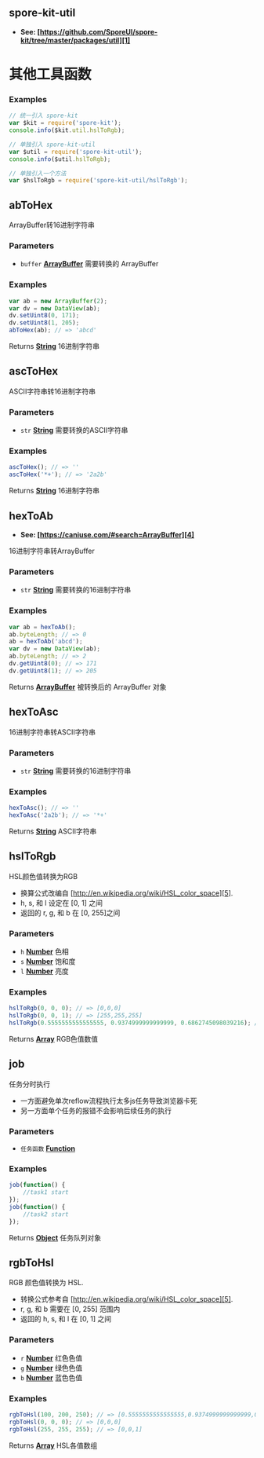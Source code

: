 <!-- Generated by documentation.js. Update this documentation by updating the source code. -->

## spore-kit-util

-   **See: [https://github.com/SporeUI/spore-kit/tree/master/packages/util][1]**

# 其他工具函数

### Examples

```javascript
// 统一引入 spore-kit
var $kit = require('spore-kit');
console.info($kit.util.hslToRgb);

// 单独引入 spore-kit-util
var $util = require('spore-kit-util');
console.info($util.hslToRgb);

// 单独引入一个方法
var $hslToRgb = require('spore-kit-util/hslToRgb');
```

## abToHex

ArrayBuffer转16进制字符串

### Parameters

-   `buffer` **[ArrayBuffer][2]** 需要转换的 ArrayBuffer

### Examples

```javascript
var ab = new ArrayBuffer(2);
var dv = new DataView(ab);
dv.setUint8(0, 171);
dv.setUint8(1, 205);
abToHex(ab); // => 'abcd'
```

Returns **[String][3]** 16进制字符串

## ascToHex

ASCII字符串转16进制字符串

### Parameters

-   `str` **[String][3]** 需要转换的ASCII字符串

### Examples

```javascript
ascToHex(); // => ''
ascToHex('*+'); // => '2a2b'
```

Returns **[String][3]** 16进制字符串

## hexToAb

-   **See: [https://caniuse.com/#search=ArrayBuffer][4]**

16进制字符串转ArrayBuffer

### Parameters

-   `str` **[String][3]** 需要转换的16进制字符串

### Examples

```javascript
var ab = hexToAb();
ab.byteLength; // => 0
ab = hexToAb('abcd');
var dv = new DataView(ab);
ab.byteLength; // => 2
dv.getUint8(0); // => 171
dv.getUint8(1); // => 205
```

Returns **[ArrayBuffer][2]** 被转换后的 ArrayBuffer 对象

## hexToAsc

16进制字符串转ASCII字符串

### Parameters

-   `str` **[String][3]** 需要转换的16进制字符串

### Examples

```javascript
hexToAsc(); // => ''
hexToAsc('2a2b'); // => '*+'
```

Returns **[String][3]** ASCII字符串

## hslToRgb

HSL颜色值转换为RGB

-   换算公式改编自 [http://en.wikipedia.org/wiki/HSL_color_space][5].
-   h, s, 和 l 设定在 [0, 1] 之间
-   返回的 r, g, 和 b 在 [0, 255]之间

### Parameters

-   `h` **[Number][6]** 色相
-   `s` **[Number][6]** 饱和度
-   `l` **[Number][6]** 亮度

### Examples

```javascript
hslToRgb(0, 0, 0); // => [0,0,0]
hslToRgb(0, 0, 1); // => [255,255,255]
hslToRgb(0.5555555555555555, 0.9374999999999999, 0.6862745098039216); // => [100,200,250]
```

Returns **[Array][7]** RGB色值数值

## job

任务分时执行

-   一方面避免单次reflow流程执行太多js任务导致浏览器卡死
-   另一方面单个任务的报错不会影响后续任务的执行

### Parameters

-   `任务函数` **[Function][8]** 

### Examples

```javascript
job(function() {
	//task1 start
});
job(function() {
	//task2 start
});
```

Returns **[Object][9]** 任务队列对象

## rgbToHsl

RGB 颜色值转换为 HSL.

-   转换公式参考自 [http://en.wikipedia.org/wiki/HSL_color_space][5].
-   r, g, 和 b 需要在 [0, 255] 范围内
-   返回的 h, s, 和 l 在 [0, 1] 之间

### Parameters

-   `r` **[Number][6]** 红色色值
-   `g` **[Number][6]** 绿色色值
-   `b` **[Number][6]** 蓝色色值

### Examples

```javascript
rgbToHsl(100, 200, 250); // => [0.5555555555555555,0.9374999999999999,0.6862745098039216]
rgbToHsl(0, 0, 0); // => [0,0,0]
rgbToHsl(255, 255, 255); // => [0,0,1]
```

Returns **[Array][7]** HSL各值数组

[1]: https://github.com/SporeUI/spore-kit/tree/master/packages/util

[2]: https://developer.mozilla.org/docs/Web/JavaScript/Reference/Global_Objects/ArrayBuffer

[3]: https://developer.mozilla.org/docs/Web/JavaScript/Reference/Global_Objects/String

[4]: https://caniuse.com/#search=ArrayBuffer

[5]: http://en.wikipedia.org/wiki/HSL_color_space

[6]: https://developer.mozilla.org/docs/Web/JavaScript/Reference/Global_Objects/Number

[7]: https://developer.mozilla.org/docs/Web/JavaScript/Reference/Global_Objects/Array

[8]: https://developer.mozilla.org/docs/Web/JavaScript/Reference/Statements/function

[9]: https://developer.mozilla.org/docs/Web/JavaScript/Reference/Global_Objects/Object
